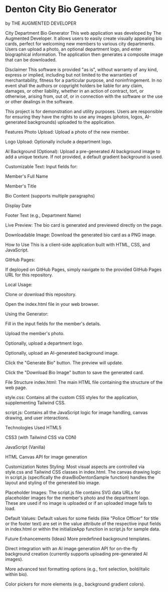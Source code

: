 # Denton City Bio Generator
by THE AUGMENTED DEVELOPER

City Department Bio Generator
This web application was developed by The Augmented Developer. It allows users to easily create visually appealing bio cards, perfect for welcoming new members to various city departments. Users can upload a photo, an optional department logo, and enter biographical information. The application then generates a composite image that can be downloaded.

Disclaimer
This software is provided "as is", without warranty of any kind, express or implied, including but not limited to the warranties of merchantability, fitness for a particular purpose, and noninfringement. In no event shall the authors or copyright holders be liable for any claim, damages, or other liability, whether in an action of contract, tort, or otherwise, arising from, out of, or in connection with the software or the use or other dealings in the software.

This project is for demonstration and utility purposes. Users are responsible for ensuring they have the rights to use any images (photos, logos, AI-generated backgrounds) uploaded to the application.

Features
Photo Upload: Upload a photo of the new member.

Logo Upload: Optionally include a department logo.

AI Background (Optional): Upload a pre-generated AI background image to add a unique texture. If not provided, a default gradient background is used.

Customizable Text: Input fields for:

Member's Full Name

Member's Title

Bio Content (supports multiple paragraphs)

Display Date

Footer Text (e.g., Department Name)

Live Preview: The bio card is generated and previewed directly on the page.

Downloadable Image: Download the generated bio card as a PNG image.

How to Use
This is a client-side application built with HTML, CSS, and JavaScript.

GitHub Pages:

If deployed on GitHub Pages, simply navigate to the provided GitHub Pages URL for this repository.

Local Usage:

Clone or download this repository.

Open the index.html file in your web browser.

Using the Generator:

Fill in the input fields for the member's details.

Upload the member's photo.

Optionally, upload a department logo.

Optionally, upload an AI-generated background image.

Click the "Generate Bio" button. The preview will update.

Click the "Download Bio Image" button to save the generated card.

File Structure
index.html: The main HTML file containing the structure of the web page.

style.css: Contains all the custom CSS styles for the application, supplementing Tailwind CSS.

script.js: Contains all the JavaScript logic for image handling, canvas drawing, and user interactions.

Technologies Used
HTML5

CSS3 (with Tailwind CSS via CDN)

JavaScript (Vanilla)

HTML Canvas API for image generation

Customization Notes
Styling: Most visual aspects are controlled via style.css and Tailwind CSS classes in index.html. The canvas drawing logic in script.js (specifically the drawBioDentonSample function) handles the layout and styling of the generated bio image.

Placeholder Images: The script.js file contains SVG data URLs for placeholder images for the member's photo and the department logo. These are used if no image is uploaded or if an uploaded image fails to load.

Default Values: Default values for some fields (like "Police Officer" for title or the footer text) are set in the value attribute of the respective input fields in index.html or within the initializeApp function in script.js for sample data.

Future Enhancements (Ideas)
More predefined background templates.

Direct integration with an AI image generation API for on-the-fly background creation (currently supports uploading pre-generated AI images).

More advanced text formatting options (e.g., font selection, bold/italic within bio).

Color pickers for more elements (e.g., background gradient colors).
